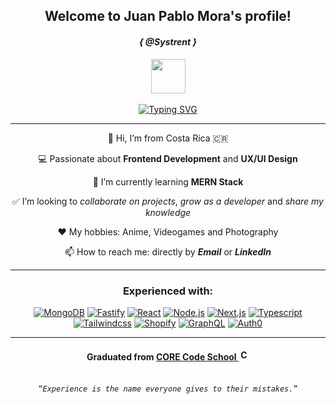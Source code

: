 <!-- Greeting -->
<div align="center">
    <h2 align="center">Welcome to Juan Pablo Mora's profile!</h2>
    <h4 align="center"><i>{ @Systrent }</i></h4>
    <div align="center">
        <img src="https://media.giphy.com/media/1ZDHKraip2SFwck4kj/giphy.gif" width="55">
    </div>
</div>

<br>

<!-- Typing SVG by DenverCoder1 - https://github.com/DenverCoder1/readme-typing-svg -->

<div align="center">
    <a href="https://git.io/typing-svg"><img src="https://readme-typing-svg.herokuapp.com?font=Fira+Code&size=22&duration=2000&pause=1500&color=FFFFFF&center=true&width=800&lines=Full+Stack+web+developer;Passionate+and+experienced+in+Frontend+development;Love+to+code+with+React+and+Next.js;Always+learning+new+things" alt="Typing SVG" /></a>
</div>
  
---

<!-- About me -->
<div align="center">
    <p>👋 Hi, I’m from Costa Rica 🇨🇷</p>
    <p>💻 Passionate about <b>Frontend Development</b> and <b>UX/UI Design</b></p>
    <p>🌱 I’m currently learning <b>MERN Stack</b></p>
    <p>✅ I’m looking to <i>collaborate on projects</i>, <i>grow as a developer</i> and <i>share my knowledge</i></p>
    <p>❤️ My hobbies: Anime, Videogames and Photography</p>
    <p>📫 How to reach me: directly by <b><i>Email</i></b> or <b><i>LinkedIn</i></b>
</div>

---

<!-- Technologies - Badges from https://shields.io -->

<h3 align="center">Experienced with:</h3>
<div align="center">
    <a href="https://www.mongodb.com/es"><img src="https://img.shields.io/badge/MongoDB-%23f9dcbc?style=for-the-badge&logo=mongodb" alt="MongoDB" /></a>
    <a href="https://www.fastify.io"><img src="https://img.shields.io/badge/Fastify-%23133337?style=for-the-badge&logo=fastify" alt="Fastify" /></a>
    <a href="https://es.reactjs.org"><img src="https://img.shields.io/badge/React-%23234256?style=for-the-badge&logo=react" alt="React" /></a>
    <a href="https://nodejs.org/"><img src="https://img.shields.io/badge/Node.js-%23fbf7f3?style=for-the-badge&logo=nodedotjs" alt="Node.js" /></a>
    <a href="https://nextjs.org"><img src="https://img.shields.io/badge/Next.js-%23101e59?style=for-the-badge&logo=nextdotjs" alt="Next.js" /></a>
    <a href="https://www.typescriptlang.org/"><img src="https://img.shields.io/badge/Typescript-%23ffefdb?style=for-the-badge&logo=typescript" alt="Typescript" /></a><br>
    <a href="https://tailwindcss.com"><img src="https://img.shields.io/badge/Tailwindcss-%23c34a50?style=for-the-badge&logo=tailwindcss" alt="Tailwindcss" /></a>
    <a href="https://es.shopify.com/"><img src="https://img.shields.io/badge/Shopify-%236b3c7d?style=for-the-badge&logo=shopify" alt="Shopify" /></a>
    <a href="https://graphql.org"><img src="https://img.shields.io/badge/GraphQL-%23ff631c?style=for-the-badge&logo=graphql" alt="GraphQL" /></a>
    <a href="https://auth0.com"><img src="https://img.shields.io/badge/Auth0-%23a6e6d9?style=for-the-badge&logo=auth0" alt="Auth0" /></a>
</div>

---

<!-- Graduated from CORE Code School -->

<h4 align="center">Graduated from <a href="https://www.corecode.school">CORE Code School <img width="17" src="https://www.corecode.school/branding/logo_app.png" alt="CORE Code School" /></a></h4>

<br>

<!-- Inspirational quote -->
<div align="center">
    <code><q><i>Experience is the name everyone gives to their mistakes.</i></q></code>
</div>

